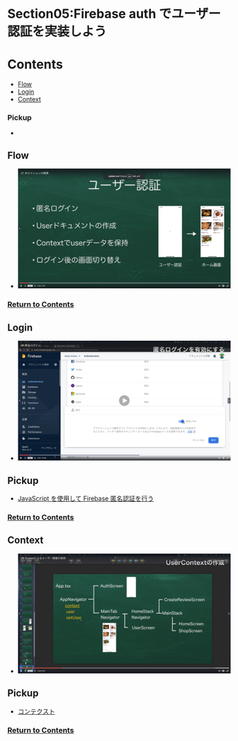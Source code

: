 # Section05:Firebase auth でユーザー認証を実装しよう

<a id = "contents">

# Contents
* [Flow](#flow)
* [Login](#Login)
* [Context](#Context)

### Pickup
* 


<a id = "flow">

## Flow
* ![Image](../src/Section05/images/init001.png)

### [Return to Contents](#contents)


<a id = "Login">

## Login
* ![Image](../src/Section05/images/login001.png)

## Pickup
* [JavaScript を使用して Firebase 匿名認証を行う](https://firebase.google.com/docs/auth/web/anonymous-auth?hl=ja)

### [Return to Contents](#contents)


<a id = "Context">

## Context
* ![Image](../src/Section05/images/conte001.png)

## Pickup
* [コンテクスト](https://ja.reactjs.org/docs/context.html)

### [Return to Contents](#contents)